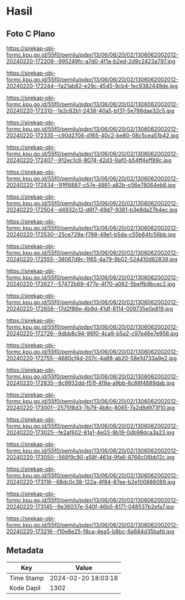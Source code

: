 # Hasil

## Foto C Plano

https://sirekap-obj-formc.kpu.go.id/55f0/pemilu/pdpr/13/06/06/20/02/1306062002012-20240220-172208--995249fc-a7d0-4f1a-b2ed-2d9c2423a797.jpg

https://sirekap-obj-formc.kpu.go.id/55f0/pemilu/pdpr/13/06/06/20/02/1306062002012-20240220-172244--fa21ab82-e29c-4545-9cb4-1ec9382449de.jpg

https://sirekap-obj-formc.kpu.go.id/55f0/pemilu/pdpr/13/06/06/20/02/1306062002012-20240220-172310--1e2c82b1-2438-40a5-bf31-5e798dae32c5.jpg

https://sirekap-obj-formc.kpu.go.id/55f0/pemilu/pdpr/13/06/06/20/02/1306062002012-20240220-172335--c90d2706-d165-40c2-be80-08c5cea51b42.jpg

https://sirekap-obj-formc.kpu.go.id/55f0/pemilu/pdpr/13/06/06/20/02/1306062002012-20240220-172407--912ec1c6-8074-42d3-9af0-b54ff4eff89c.jpg

https://sirekap-obj-formc.kpu.go.id/55f0/pemilu/pdpr/13/06/06/20/02/1306062002012-20240220-172434--91ff6887-c57e-4861-a82b-c06e78064eb6.jpg

https://sirekap-obj-formc.kpu.go.id/55f0/pemilu/pdpr/13/06/06/20/02/1306062002012-20240220-172504--d4932c12-d6f7-49d7-9381-b3e8da27b4ec.jpg

https://sirekap-obj-formc.kpu.go.id/55f0/pemilu/pdpr/13/06/06/20/02/1306062002012-20240220-172530--25ce729a-f788-49e1-b5da-c55b64fc56bb.jpg

https://sirekap-obj-formc.kpu.go.id/55f0/pemilu/pdpr/13/06/06/20/02/1306062002012-20240220-172555--38067d9c-1f65-4a79-9b02-524410d62839.jpg

https://sirekap-obj-formc.kpu.go.id/55f0/pemilu/pdpr/13/06/06/20/02/1306062002012-20240220-172627--57472b69-477e-4f70-a062-5beffb9bcec2.jpg

https://sirekap-obj-formc.kpu.go.id/55f0/pemilu/pdpr/13/06/06/20/02/1306062002012-20240220-172658--17d2f86e-4b9d-41df-8114-009735e0e819.jpg

https://sirekap-obj-formc.kpu.go.id/55f0/pemilu/pdpr/13/06/06/20/02/1306062002012-20240220-172726--9dbb8c94-96f0-4ca9-b5a2-c97e46e7e956.jpg

https://sirekap-obj-formc.kpu.go.id/55f0/pemilu/pdpr/13/06/06/20/02/1306062002012-20240220-172755--4680cf4d-207c-4a88-ab20-58e1d733a9e2.jpg

https://sirekap-obj-formc.kpu.go.id/55f0/pemilu/pdpr/13/06/06/20/02/1306062002012-20240220-172835--8c9932dd-f51f-4f8a-a9bb-6c88f4889dab.jpg

https://sirekap-obj-formc.kpu.go.id/55f0/pemilu/pdpr/13/06/06/20/02/1306062002012-20240220-173001--2575f8d3-7b79-4b8c-8065-7a2d8d973f10.jpg

https://sirekap-obj-formc.kpu.go.id/55f0/pemilu/pdpr/13/06/06/20/02/1306062002012-20240220-173025--fe2af602-81a1-4e03-9b19-0db98dca3a23.jpg

https://sirekap-obj-formc.kpu.go.id/55f0/pemilu/pdpr/13/06/06/20/02/1306062002012-20240220-173050--566f9c90-a58f-461d-9fa6-8766c06bb12c.jpg

https://sirekap-obj-formc.kpu.go.id/55f0/pemilu/pdpr/13/06/06/20/02/1306062002012-20240220-173116--68dc0c38-122a-4f84-87ee-b2e100886089.jpg

https://sirekap-obj-formc.kpu.go.id/55f0/pemilu/pdpr/13/06/06/20/02/1306062002012-20240220-173145--9e36037e-540f-46b5-8171-048537b2efa7.jpg

https://sirekap-obj-formc.kpu.go.id/55f0/pemilu/pdpr/13/06/06/20/02/1306062002012-20240220-173216--f10e8e25-f8ca-4ea5-b8bc-6a684d35bafd.jpg


## Metadata

| Key        | Value               |
| ---------- | ------------------- |
| Time Stamp | 2024-02-20 18:03:18 |
| Kode Dapil | 1302                |



